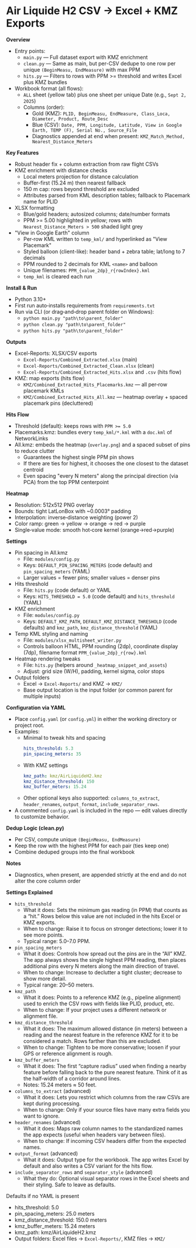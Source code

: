 Air Liquide H2 CSV -> Excel + KMZ Exports
=========================================

**Overview**
- Entry points:
  - `main.py` — Full dataset export with KMZ enrichment
  - `clean.py` — Same as main, but per-CSV dedupe to one row per unique `(BeginMeasu, EndMeasure)` with max PPM
  - `hits.py` — Filters to rows with PPM >= threshold and writes Excel plus KMZ bundles
- Workbook format (all flows):
  - `ALL` sheet (yellow tab) plus one sheet per unique Date (e.g., `Sept 2, 2025`)
  - Columns (order):
    - Gold (KMZ): `PLID, BeginMeasu, EndMeasure, Class_Loca, Diameter, Product, Route_Desc`
    - Blue (CSV): `Date, PPM, Longitude, Latitude, View in Google Earth, TEMP (F), Serial No., Source_File`
    - Diagnostics appended at end when present: `KMZ_Match_Method, Nearest_Distance_Meters`

**Key Features**
- Robust header fix + column extraction from raw flight CSVs
- KMZ enrichment with distance checks
  - Local meters projection for distance calculation
  - Buffer-first (15.24 m) then nearest fallback
  - 150 m cap: rows beyond threshold are excluded
  - Attributes parsed from KML description tables; fallback to Placemark name for PLID
- XLSX formatting
  - Blue/gold headers; autosized columns; date/number formats
  - PPM >= 5.00 highlighted in yellow; rows with `Nearest_Distance_Meters > 500` shaded light grey
- "View in Google Earth" column
  - Per‑row KML written to `temp_kml/` and hyperlinked as "View Placemark"
  - Styled balloon (client-like): header band + zebra table; lat/long to 7 decimals
  - PPM rounded to 2 decimals for KML `<name>` and balloon
  - Unique filenames: `PPM_{value_2dp}_r{rowIndex}.kml`
  - `temp_kml` is cleared each run

**Install & Run**
- Python 3.10+
- First run auto‑installs requirements from `requirements.txt`
- Run via CLI (or drag‑and‑drop parent folder on Windows):
  - `python main.py "path\to\parent_folder"`
  - `python clean.py "path\to\parent_folder"`
  - `python hits.py "path\to\parent_folder"`

**Outputs**
- Excel-Reports: XLSX/CSV exports
  - `Excel-Reports/Combined_Extracted.xlsx` (main)
  - `Excel-Reports/Combined_Extracted_Clean.xlsx` (clean)
  - `Excel-Reports/Combined_Extracted_Hits.xlsx` and `.csv` (hits flow)
- KMZ: map exports (hits flow)
  - `KMZ/Combined_Extracted_Hits_Placemarks.kmz` — all per‑row placemark KMLs
  - `KMZ/Combined_Extracted_Hits_All.kmz` — heatmap overlay + spaced placemark pins (decluttered)

**Hits Flow**
- Threshold (default): keeps rows with `PPM >= 5.0`
- Placemarks.kmz: bundles every `temp_kml/*.kml` with a `doc.kml` of NetworkLinks
- All.kmz: embeds the heatmap (`overlay.png`) and a spaced subset of pins to reduce clutter
  - Guarantees the highest single PPM pin shows
  - If there are ties for highest, it chooses the one closest to the dataset centroid
  - Even spacing "every N meters" along the principal direction (via PCA) from the top PPM centerpoint

**Heatmap**
- Resolution: 512x512 PNG overlay
- Bounds: tight LatLonBox with ~0.0003° padding
- Interpolation: inverse‑distance weighting (power 2)
- Color ramp: green → yellow → orange → red → purple
- Single‑value mode: smooth hot‑core kernel (orange→red→purple)

**Settings**
- Pin spacing in All.kmz
  - File: `modules/config.py`
  - Keys: `DEFAULT_PIN_SPACING_METERS` (code default) and `pin_spacing_meters` (YAML)
  - Larger values = fewer pins; smaller values = denser pins
- Hits threshold
  - File: `hits.py` (code default) or YAML
  - Keys: `HITS_THRESHOLD = 5.0` (code default) and `hits_threshold` (YAML)
- KMZ enrichment
  - File: `modules/config.py`
  - Keys: `DEFAULT_KMZ_PATH`, `DEFAULT_KMZ_DISTANCE_THRESHOLD` (code defaults) and `kmz_path`, `kmz_distance_threshold` (YAML)
- Temp KML styling and naming
  - File: `modules/xlsx_multisheet_writer.py`
  - Controls balloon HTML, PPM rounding (2dp), coordinate display (7dp), filename format `PPM_{value_2dp}_r{row}.kml`
- Heatmap rendering tweaks
  - File: `hits.py` (helpers around `_heatmap_snippet_and_assets`)
  - Adjust: grid size (W/H), padding, kernel sigma, color stops
- Output folders
  - Excel -> `Excel-Reports/` and KMZ -> `KMZ/`
  - Base output location is the input folder (or common parent for multiple inputs)

**Configuration via YAML**
- Place `config.yaml` (or `config.yml`) in either the working directory or project root.
- Examples:
  - Minimal to tweak hits and spacing
    ```yaml
    hits_threshold: 5.3
    pin_spacing_meters: 35
    ```
  - With KMZ settings
    ```yaml
    kmz_path: kmz/AirLiquideH2.kmz
    kmz_distance_threshold: 150
    kmz_buffer_meters: 15.24
    ```
  - Other optional keys also supported: `columns_to_extract`, `header_renames`, `output_format`, `include_separator_rows`.
 - A commented `config.yaml` is included in the repo — edit values directly to customize behavior.

**Dedup Logic (clean.py)**
- Per CSV, compute unique `(BeginMeasu, EndMeasure)`
- Keep the row with the highest PPM for each pair (ties keep one)
- Combine deduped groups into the final workbook

**Notes**
- Diagnostics, when present, are appended strictly at the end and do not alter the core column order

**Settings Explained**
- `hits_threshold`
  - What it does: Sets the minimum gas reading (in PPM) that counts as a “hit.” Rows below this value are not included in the hits Excel or KMZ exports.
  - When to change: Raise it to focus on stronger detections; lower it to see more points.
  - Typical range: 5.0–7.0 PPM.
- `pin_spacing_meters`
  - What it does: Controls how spread out the pins are in the “All” KMZ. The app always shows the single highest PPM reading, then places additional pins every N meters along the main direction of travel.
  - When to change: Increase to declutter a tight cluster; decrease to show more detail.
  - Typical range: 20–50 meters.
- `kmz_path`
  - What it does: Points to a reference KMZ (e.g., pipeline alignment) used to enrich the CSV rows with fields like PLID, product, etc.
  - When to change: If your project uses a different network or alignment file.
- `kmz_distance_threshold`
  - What it does: The maximum allowed distance (in meters) between a reading and the nearest feature in the reference KMZ for it to be considered a match. Rows farther than this are excluded.
  - When to change: Tighten to be more conservative; loosen if your GPS or reference alignment is rough.
- `kmz_buffer_meters`
  - What it does: The first “capture radius” used when finding a nearby feature before falling back to the pure nearest feature. Think of it as the half‑width of a corridor around lines.
  - Notes: 15.24 meters ≈ 50 feet.
- `columns_to_extract` (advanced)
  - What it does: Lets you restrict which columns from the raw CSVs are kept during processing.
  - When to change: Only if your source files have many extra fields you want to ignore.
- `header_renames` (advanced)
  - What it does: Maps raw column names to the standardized names the app expects (useful when headers vary between files).
  - When to change: If incoming CSV headers differ from the expected names.
- `output_format` (advanced)
  - What it does: Output type for the workbook. The app writes Excel by default and also writes a CSV variant for the hits flow.
- `include_separator_rows` and `separator_style` (advanced)
  - What they do: Optional visual separator rows in the Excel sheets and their styling. Safe to leave as defaults.

Defaults if no YAML is present
- hits_threshold: 5.0
- pin_spacing_meters: 25.0 meters
- kmz_distance_threshold: 150.0 meters
- kmz_buffer_meters: 15.24 meters
- kmz_path: kmz/AirLiquideH2.kmz
- Output folders: Excel files -> `Excel-Reports/`, KMZ files -> `KMZ/`

